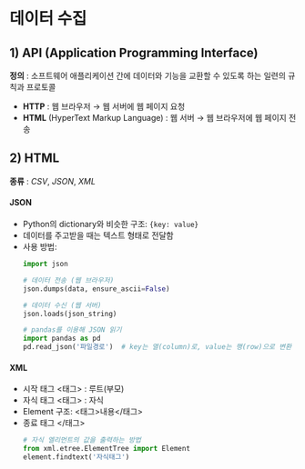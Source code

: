 # 데이터 수집

## 1) API (Application Programming Interface)

**정의** : 소프트웨어 애플리케이션 간에 데이터와 기능을 교환할 수 있도록 하는 일련의 규칙과 프로토콜

- **HTTP** : 웹 브라우저 → 웹 서버에 웹 페이지 요청
- **HTML** (HyperText Markup Language) : 웹 서버 → 웹 브라우저에 웹 페이지 전송

## 2) HTML
**종류** : *CSV*, *JSON*, *XML*

#### JSON
- Python의 dictionary와 비슷한 구조: `{key: value}`
- 데이터를 주고받을 때는 텍스트 형태로 전달함
- 사용 방법:
  ```python
  import json

  # 데이터 전송 (웹 브라우저)
  json.dumps(data, ensure_ascii=False)

  # 데이터 수신 (웹 서버)
  json.loads(json_string)

  # pandas를 이용해 JSON 읽기
  import pandas as pd
  pd.read_json('파일경로')  # key는 열(column)로, value는 행(row)으로 변환
  ```

#### XML
- 시작 태그 <태그> : 루트(부모)
- 자식 태그 <태그> : 자식
- Element 구조: <태그>내용</태그>
- 종료 태그 </태그>
  ```python
  # 자식 엘리먼트의 값을 출력하는 방법
  from xml.etree.ElementTree import Element
  element.findtext('자식태그')
  ```
